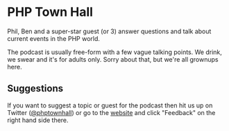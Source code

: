 # PHP Town Hall

Phil, Ben and a super-star guest (or 3) answer questions and talk about current events in the PHP world.

The podcast is usually free-form with a few vague talking points. We drink, we swear and it's for adults only. Sorry about that, but we're all grownups here.

## Suggestions

If you want to suggest a topic or guest for the podcast then hit us up on Twitter ([@phptownhall](http://twitter.com/phptownhall)) or go to the [website](http://phptownhall.com) and click "Feedback" on the right hand side there.
